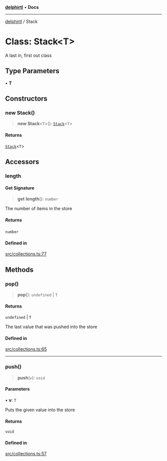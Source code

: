 [**delphirtl**](../README.md) • **Docs**

***

[delphirtl](../globals.md) / Stack

# Class: Stack\<T\>

A last in, first out class

## Type Parameters

• **T**

## Constructors

### new Stack()

> **new Stack**\<`T`\>(): [`Stack`](Stack.md)\<`T`\>

#### Returns

[`Stack`](Stack.md)\<`T`\>

## Accessors

### length

#### Get Signature

> **get** **length**(): `number`

The number of items in the store

##### Returns

`number`

#### Defined in

[src/collections.ts:77](https://github.com/chuacw/delphirtl/blob/a346bc29a51cbf7ec2f78046723acc330bc10ce1/src/collections.ts#L77)

## Methods

### pop()

> **pop**(): `undefined` \| `T`

#### Returns

`undefined` \| `T`

The last value that was pushed into the store

#### Defined in

[src/collections.ts:65](https://github.com/chuacw/delphirtl/blob/a346bc29a51cbf7ec2f78046723acc330bc10ce1/src/collections.ts#L65)

***

### push()

> **push**(`v`): `void`

#### Parameters

• **v**: `T`

Puts the given value into the store

#### Returns

`void`

#### Defined in

[src/collections.ts:57](https://github.com/chuacw/delphirtl/blob/a346bc29a51cbf7ec2f78046723acc330bc10ce1/src/collections.ts#L57)
